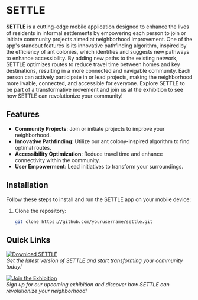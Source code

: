 # SETTLE

**SETTLE** is a cutting-edge mobile application designed to enhance the lives of residents in informal settlements by empowering each person to join or initiate community projects aimed at neighborhood improvement. One of the app's standout features is its innovative pathfinding algorithm, inspired by the efficiency of ant colonies, which identifies and suggests new pathways to enhance accessibility. By adding new paths to the existing network, SETTLE optimizes routes to reduce travel time between homes and key destinations, resulting in a more connected and navigable community. Each person can actively participate in or lead projects, making the neighborhood more livable, connected, and accessible for everyone. Explore SETTLE to be part of a transformative movement and join us at the exhibition to see how SETTLE can revolutionize your community!

## Features

- **Community Projects**: Join or initiate projects to improve your neighborhood.
- **Innovative Pathfinding**: Utilize our ant colony-inspired algorithm to find optimal routes.
- **Accessibility Optimization**: Reduce travel time and enhance connectivity within the community.
- **User Empowerment**: Lead initiatives to transform your surroundings.

## Installation

Follow these steps to install and run the SETTLE app on your mobile device:

1. Clone the repository:  
   ```bash
   git clone https://github.com/yourusername/settle.git


## Quick Links

[![Download SETTLE](https://img.shields.io/badge/Download-SETTLE-brightgreen)](https://example.com/download)  
*Get the latest version of SETTLE and start transforming your community today!*

[![Join the Exhibition](https://img.shields.io/badge/Join-Exhibition-blue)](https://example.com/exhibition)  
*Sign up for our upcoming exhibition and discover how SETTLE can revolutionize your neighborhood!*

